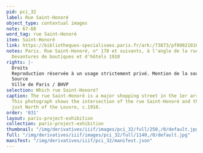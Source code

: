```yaml
---
pid: pci_32
label: Rue Saint-Honoré
object_type: contextual images
note: 67-68
word_tag: rue Saint-Honoré
item: Saint-Honoré
link: https://bibliotheques-specialisees.paris.fr/ark:/73873/pf0002101637/0002
notes: Paris. Rue Saint-Honoré, n° 170 et suivants, à l'angle de la rue Croix-des-Petits-Champs.
  Devantures de boutiques et d'hôtels 1910
rights: |-
  Droits
  Reproduction réservée à un usage strictement privé. Mention de la source obligatoire.
  Source
  Ville de Paris / BHVP
selection: Which rue Saint-Honoré?
caption: The rue Saint-Honoré is a major shopping street in the 1er arrondisement.
  This photograph shows the intersection of the rue Saint-Honoré and the rue Croix-des-Petits-Champs,
  just North of the Louvre, c.1910.
order: '031'
layout: paris-project-exhibition
collection: paris-project-exhibition
thumbnail: "/img/derivatives/iiif/images/pci_32/full/250,/0/default.jpg"
full: "/img/derivatives/iiif/images/pci_32/full/1140,/0/default.jpg"
manifest: "/img/derivatives/iiif/pci_32/manifest.json"
---
```

